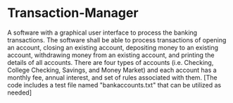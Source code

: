 # Transaction-Manager
A software with a graphical user interface to process the banking transactions. The software shall be able to process transactions of opening an account, closing an existing account, depositing money to an existing account, withdrawing money from an existing account, and printing the details of all accounts. There are four types of accounts (i.e. Checking, College Checking, Savings, and Money Market) and each account has a monthly fee, annual interest, and set of rules associated with them.
[The code includes a test file named "bankaccounts.txt" that can be utilized as needed]
